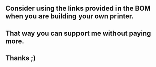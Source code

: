 ## Consider using the links provided in the BOM when you are building your own printer.
## That way you can support me without paying more. 
## Thanks ;)
